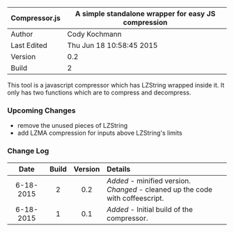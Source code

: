 |Compressor.js|A simple standalone wrapper for easy JS compression|
|---|---|
|Author|Cody Kochmann|
|Last Edited|Thu Jun 18 10:58:45 2015|
|Version|0.2|
|Build|2|

This tool is a javascript compressor which has LZString wrapped inside it. It only has two functions which are to compress and decompress.

### Upcoming Changes
- remove the unused pieces of LZString
- add LZMA compression for inputs above LZString's limits

### Change Log

|Date|Build|Version|Details|
|:---:|:---:|:---:|:---|
|6-18-2015|2|0.2|<i>Added</i> - minified version.<br><i>Changed</i> - cleaned up the code with coffeescript.|
|6-18-2015|1|0.1|<i>Added</i> - Initial build of the compressor.|
